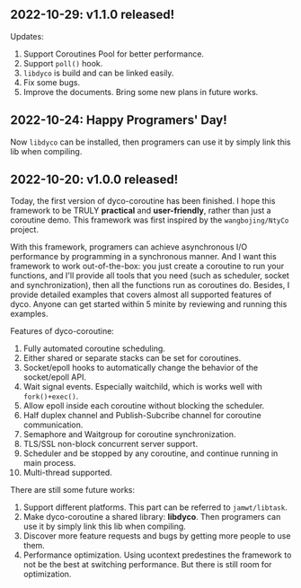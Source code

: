 ## 2022-10-29: v1.1.0 released!

Updates:
1. Support Coroutines Pool for better performance.
2. Support `poll()` hook.
3. `libdyco` is build and can be linked easily.
4. Fix some bugs.
5. Improve the documents. Bring some new plans in future works.

## 2022-10-24: Happy Programers' Day!
Now `libdyco` can be installed, then programers can use it by simply link this lib when compiling.

## 2022-10-20: v1.0.0 released!

Today, the first version of dyco-coroutine has been finished. I hope this framework to be TRULY **practical** and **user-friendly**, rather than just a coroutine demo. This framework was first inspired by the `wangbojing/NtyCo` project.

With this framework, programers can achieve asynchronous I/O performance by programming in a synchronous manner. And I want this framework to work out-of-the-box: you just create a coroutine to run your functions, and I'll provide all tools that you need (such as scheduler, socket and synchronization), then all the functions run as coroutines do. Besides, I provide detailed examples that covers almost all supported features of dyco. Anyone can get started within 5 minite by reviewing and running this examples.

Features of dyco-coroutine:
1. Fully automated coroutine scheduling.
2. Either shared or separate stacks can be set for coroutines.
3. Socket/epoll hooks to automatically change the behavior of the socket/epoll API.
4. Wait signal events. Especially waitchild, which is works well with `fork()+exec()`.
5. Allow epoll inside each coroutine without blocking the scheduler.
6. Half duplex channel and Publish-Subcribe channel for coroutine communication.
7. Semaphore and Waitgroup for coroutine synchronization.
8. TLS/SSL non-block concurrent server support.
9. Scheduler and be stopped by any coroutine, and continue running in main process.
10. Multi-thread supported.

There are still some future works:
1. Support different platforms. This part can be referred to `jamwt/libtask`.
2. Make dyco-coroutine a shared library: **libdyco**. Then programers can use it by simply link this lib when compiling.
3. Discover more feature requests and bugs by getting more people to use them.
4. Performance optimization. Using ucontext predestines the framework to not be the best at switching performance. But there is still room for optimization.
